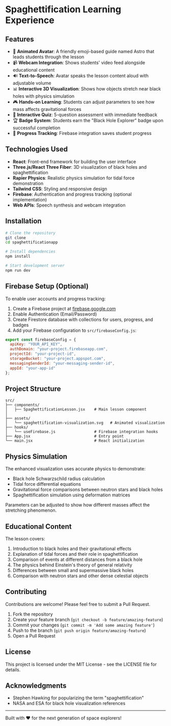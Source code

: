 # Spaghettification Learning Experience


## Features

- 🤖 **Animated Avatar**: A friendly emoji-based guide named Astro that leads students through the lesson
- 📹 **Webcam Integration**: Shows students' video feed alongside educational content
- 🔊 **Text-to-Speech**: Avatar speaks the lesson content aloud with adjustable volume
- 📊 **Interactive 3D Visualization**: Shows how objects stretch near black holes with physics simulation
- 🎮 **Hands-on Learning**: Students can adjust parameters to see how mass affects gravitational forces
- 📝 **Interactive Quiz**: 5-question assessment with immediate feedback
- 🏆 **Badge System**: Students earn the "Black Hole Explorer" badge upon successful completion
- 💾 **Progress Tracking**: Firebase integration saves student progress

## Technologies Used

- **React**: Front-end framework for building the user interface
- **Three.js/React Three Fiber**: 3D visualization of black holes and spaghettification
- **Rapier Physics**: Realistic physics simulation for tidal force demonstration
- **Tailwind CSS**: Styling and responsive design
- **Firebase**: Authentication and progress tracking (optional implementation)
- **Web APIs**: Speech synthesis and webcam integration

## Installation

```bash
# Clone the repository
git clone 
cd spaghettificationapp

# Install dependencies
npm install

# Start development server
npm run dev
```

## Firebase Setup (Optional)

To enable user accounts and progress tracking:

1. Create a Firebase project at [firebase.google.com](https://firebase.google.com)
2. Enable Authentication (Email/Password)
3. Create Firestore database with collections for users, progress, and badges
4. Add your Firebase configuration to `src/firebaseConfig.js`:

```javascript
export const firebaseConfig = {
  apiKey: "YOUR_API_KEY",
  authDomain: "your-project.firebaseapp.com",
  projectId: "your-project-id",
  storageBucket: "your-project.appspot.com",
  messagingSenderId: "your-messaging-sender-id",
  appId: "your-app-id"
};
```

## Project Structure

```
src/
├── components/
│   ├── SpaghettificationLesson.jsx    # Main lesson component
│   
├── assets/
│   └── spaghettification-visualization.svg   # Animated visualization
├── hooks/
│   └── useFirebase.js                 # Firebase integration hooks
├── App.jsx                            # Entry point
└── main.jsx                           # React initialization
```

## Physics Simulation

The enhanced visualization uses accurate physics to demonstrate:

- Black hole Schwarzschild radius calculation
- Tidal force differential equations
- Gravitational force comparisons between neutron stars and black holes
- Spaghettification simulation using deformation matrices

Parameters can be adjusted to show how different masses affect the stretching phenomenon.

## Educational Content

The lesson covers:

1. Introduction to black holes and their gravitational effects
2. Explanation of tidal forces and their role in spaghettification
3. Comparison of events at different distances from a black hole
4. The physics behind Einstein's theory of general relativity
5. Differences between small and supermassive black holes
6. Comparison with neutron stars and other dense celestial objects

## Contributing

Contributions are welcome! Please feel free to submit a Pull Request.

1. Fork the repository
2. Create your feature branch (`git checkout -b feature/amazing-feature`)
3. Commit your changes (`git commit -m 'Add some amazing feature'`)
4. Push to the branch (`git push origin feature/amazing-feature`)
5. Open a Pull Request

## License

This project is licensed under the MIT License - see the LICENSE file for details.

## Acknowledgments

- Stephen Hawking for popularizing the term "spaghettification"
- NASA and ESA for black hole visualization references

---

Built with ❤️ for the next generation of space explorers!

